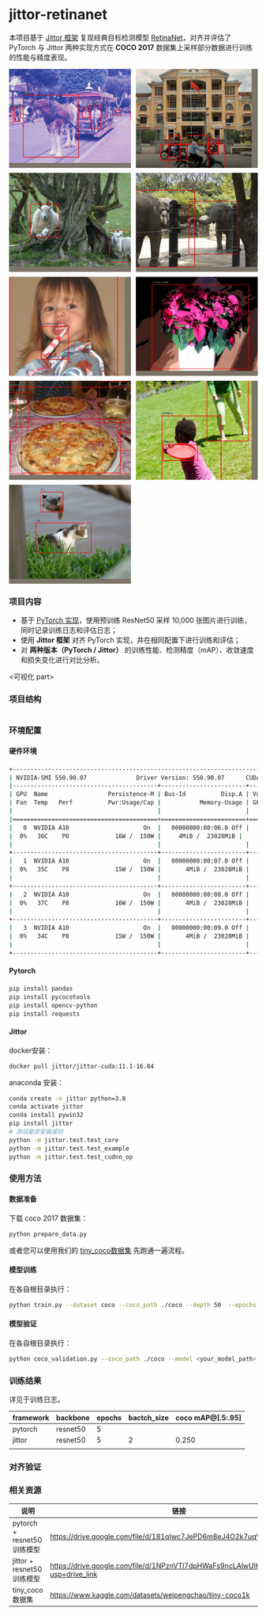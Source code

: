 # jittor-retinanet

本项目基于 [Jittor 框架](https://github.com/Jittor/jittor) 复现经典目标检测模型 [RetinaNet](https://arxiv.org/pdf/1708.02002v2.pdf)，对齐并评估了 PyTorch 与 Jittor 两种实现方式在 **COCO 2017** 数据集上采样部分数据进行训练的性能与精度表现。

<div style="display: flex; flex-wrap: wrap; gap: 10px;">
  <img src="./tools/img/image_66.jpg" style="width: calc(50% - 5px); height: 200px; object-fit: cover;">
  <img src="./tools/img/image_129.jpg" style="width: calc(50% - 5px); height: 200px; object-fit: cover;">
  <img src="./tools/img/image_22.jpg" style="width: calc(50% - 5px); height: 200px; object-fit: cover;">
  <img src="./tools/img/image_85.jpg" style="width: calc(50% - 5px); height: 200px; object-fit: cover;">
  <img src="./tools/img/image_132.jpg" style="width: calc(50% - 5px); height: 200px; object-fit: cover;">
  <img src="./tools/img/image_90.jpg" style="width: calc(50% - 5px); height: 200px; object-fit: cover;">
  <img src="./tools/img/image_34.jpg" style="width: calc(50% - 5px); height: 200px; object-fit: cover;">
  <img src="./tools/img/image_86.jpg" style="width: calc(50% - 5px); height: 200px; object-fit: cover;">
    <img src="./tools/img/image_5.jpg" style="width: calc(50% - 5px); height: 200px; object-fit: cover;">
</div>


### 项目内容


- 基于 [PyTorch 实现](https://github.com/yhenon/pytorch-retinanet)，使用预训练 ResNet50 采样 10,000 张图片进行训练，同时记录训练日志和评估日志；
- 使用 **Jittor 框架** 对齐 PyTorch 实现，并在相同配置下进行训练和评估；
- 对 **两种版本（PyTorch / Jittor）** 的训练性能、检测精度（mAP）、收敛速度和损失变化进行对比分析。

<可视化 part>

### 项目结构

```wiki

```

### 环境配置

#### 硬件环境

```bash
+-----------------------------------------------------------------------------------------+
| NVIDIA-SMI 550.90.07              Driver Version: 550.90.07      CUDA Version: 12.4     |
|-----------------------------------------+------------------------+----------------------+
| GPU  Name                 Persistence-M | Bus-Id          Disp.A | Volatile Uncorr. ECC |
| Fan  Temp   Perf          Pwr:Usage/Cap |           Memory-Usage | GPU-Util  Compute M. |
|                                         |                        |               MIG M. |
|=========================================+========================+======================|
|   0  NVIDIA A10                     On  |   00000000:00:06.0 Off |                    0 |
|  0%   36C    P0             16W /  150W |     4MiB /  23028MiB |      0%      Default |
|                                         |                        |                  N/A |
+-----------------------------------------+------------------------+----------------------+
|   1  NVIDIA A10                     On  |   00000000:00:07.0 Off |                    0 |
|  0%   35C    P8             15W /  150W |       4MiB /  23028MiB |      0%      Default |
|                                         |                        |                  N/A |
+-----------------------------------------+------------------------+----------------------+
|   2  NVIDIA A10                     On  |   00000000:00:08.0 Off |                    0 |
|  0%   37C    P8             16W /  150W |       4MiB /  23028MiB |      0%      Default |
|                                         |                        |                  N/A |
+-----------------------------------------+------------------------+----------------------+
|   3  NVIDIA A10                     On  |   00000000:00:09.0 Off |                    0 |
|  0%   34C    P8             15W /  150W |       4MiB /  23028MiB |      0%      Default |
|                                         |                        |                  N/A |
+-----------------------------------------+------------------------+----------------------+

```

#### Pytorch

```bash
pip install pandas
pip install pycocotools
pip install opencv-python
pip install requests
```

#### Jittor

docker安装：

```bash
docker pull jittor/jittor-cuda:11.1-16.04
```

anaconda 安装：

```bash
conda create -n jittor python=3.8
conda activate jittor
conda install pywin32
pip install jittor
# 测试是否安装成功
python -m jittor.test.test_core
python -m jittor.test.test_example
python -m jittor.test.test_cudnn_op
```

### 使用方法

#### 数据准备

下载 coco 2017 数据集：

```python
python prepare_data.py
```

或者您可以使用我们的 [tiny_coco数据集](https://www.kaggle.com/datasets/weipengchao/tiny-coco1k) 先跑通一遍流程。

#### 模型训练

在各自根目录执行：

```bash
python train.py --dataset coco --coco_path ./coco --depth 50  --epochs 5 --batch_size 2
```

#### 模型验证

在各自根目录执行：

```bash
python coco_validation.py --coco_path ./coco --model <your_model_path>
```

### 训练结果

详见于训练日志。

| framework | backbone | epochs | bactch_size | coco mAP@[.5:.95] |
| --------- | -------- | ------ | ----------- | ----------------- |
| pytorch   | resnet50 | 5      |             |                   |
| jittor    | resnet50 | 5      | 2           | 0.250             |
|           |          |        |             |                   |

### 对齐验证

### 相关资源

| 说明                        | 链接                                                         |
| --------------------------- | ------------------------------------------------------------ |
| pytorch + resnet50 训练模型 | https://drive.google.com/file/d/181qIwc7JePD6m8eJ4O2k7uqVfSiFy4Zg/view |
| jittor + resnet50 训练模型  | https://drive.google.com/file/d/1NPznVTl7dpHWaFs9ncLAlwUIKdOusrar/view?usp=drive_link |
| tiny_coco 数据集            | https://www.kaggle.com/datasets/weipengchao/tiny-coco1k      |
